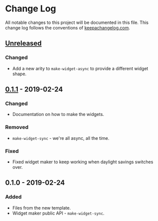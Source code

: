 # Change Log
All notable changes to this project will be documented in this file. This change log follows the conventions of [keepachangelog.com](http://keepachangelog.com/).

## [Unreleased]
### Changed
- Add a new arity to `make-widget-async` to provide a different widget shape.

## [0.1.1] - 2019-02-24
### Changed
- Documentation on how to make the widgets.

### Removed
- `make-widget-sync` - we're all async, all the time.

### Fixed
- Fixed widget maker to keep working when daylight savings switches over.

## 0.1.0 - 2019-02-24
### Added
- Files from the new template.
- Widget maker public API - `make-widget-sync`.

[Unreleased]: https://github.com/your-name/ipfs-api/compare/0.1.1...HEAD
[0.1.1]: https://github.com/your-name/ipfs-api/compare/0.1.0...0.1.1
